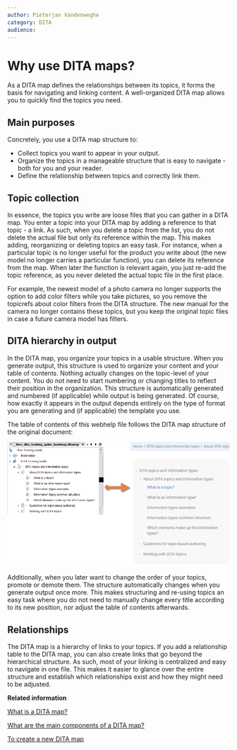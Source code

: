 ```yaml
---
author: Pieterjan Vandenweghe
category: DITA
audience: 
---
```


# Why use DITA maps?

As a DITA map defines the relationships between its topics, it forms the basis for navigating and linking content. A well-organized DITA map allows you to quickly find the topics you need.

## Main purposes

Concretely, you use a DITA map structure to:

-   Collect topics you want to appear in your output.
-   Organize the topics in a manageable structure that is easy to navigate - both for you and your reader.
-   Define the relationship between topics and correctly link them.

## Topic collection

In essence, the topics you write are loose files that you can gather in a DITA map. You enter a topic into your DITA map by adding a reference to that topic - a link. As such, when you delete a topic from the list, you do not delete the actual file but only its reference within the map. This makes adding, reorganizing or deleting topics an easy task. For instance, when a particular topic is no longer useful for the product you write about \(the new model no longer carries a particular function\), you can delete its reference from the map. When later the function is relevant again, you just re-add the topic reference, as you never deleted the actual topic file in the first place.

For example, the newest model of a photo camera no longer supports the option to add color filters while you take pictures, so you remove the topicrefs about color filters from the DITA structure. The new manual for the camera no longer contains these topics, but you keep the original topic files in case a future camera model has filters.

## DITA hierarchy in output

In the DITA map, you organize your topics in a usable structure. When you generate output, this structure is used to organize your content and your table of contents. Nothing actually changes on the topic-level of your content. You do not need to start numbering or changing titles to reflect their position in the organization. This structure is automatically generated and numbered \(if applicable\) while output is being generated. Of course, how exactly it appears in the output depends entirely on the type of format you are generating and \(if applicable\) the template you use.

The table of contents of this webhelp file follows the DITA map structure of the original document:

![](../_media/graphics/table_of_contents_webhelp_compare.png)

Additionally, when you later want to change the order of your topics, promote or demote them. The structure automatically changes when you generate output once more. This makes structuring and re-using topics an easy task where you do not need to manually change every title according to its new position, nor adjust the table of contents afterwards.

## Relationships

The DITA map is a hierarchy of links to your topics. If you add a relationship table to the DITA map, you can also create links that go beyond the hierarchical structure. As such, most of your linking is centralized and easy to navigate in one file. This makes it easier to glance over the entire structure and establish which relationships exist and how they might need to be adjusted.

**Related information**  


[What is a DITA map?](co_what_is_a_ditamap.md)

[What are the main components of a DITA map?](co_main_components_ditamap.md)

[To create a new DITA map](ta_to_create_a_ditamap.md)


